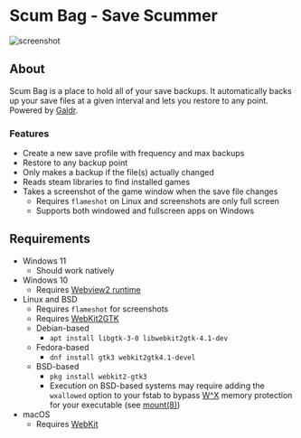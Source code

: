 # Scum Bag - Save Scummer

![screenshot](screenshot.png)

## About
Scum Bag is a place to hold all of your save backups. It automatically backs up your save files at a given interval and lets you restore to any point. Powered by [Galdr](https://github.com/rthomasv3/Galdr).

### Features

* Create a new save profile with frequency and max backups
* Restore to any backup point
* Only makes a backup if the file(s) actually changed
* Reads steam libraries to find installed games
* Takes a screenshot of the game window when the save file changes
    * Requires `flameshot` on Linux and screenshots are only full screen
    * Supports both windowed and fullscreen apps on Windows

## Requirements

* Windows 11
    * Should work natively
* Windows 10
    * Requires [Webview2 runtime](https://developer.microsoft.com/en-us/microsoft-edge/webview2/)
* Linux and BSD
    * Requires `flameshot` for screenshots
    * Requires [WebKit2GTK](https://webkitgtk.org/)
    * Debian-based
        * `apt install libgtk-3-0 libwebkit2gtk-4.1-dev`
    * Fedora-based
        * `dnf install gtk3 webkit2gtk4.1-devel`
    * BSD-based
        * `pkg install webkit2-gtk3`
        * Execution on BSD-based systems may require adding the `wxallowed` option to your fstab to bypass [W^X](https://en.wikipedia.org/wiki/W%5EX) memory protection for your executable (see [mount(8)](https://man.openbsd.org/mount.8))
* macOS
    * Requires [WebKit](https://webkit.org/downloads/)
